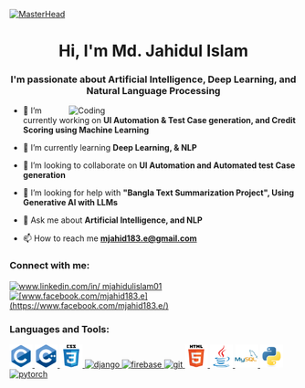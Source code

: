 [![MasterHead](https://i.pinimg.com/originals/16/03/fb/1603fb7077abb9093f4af305b4e5ce79.gif)](https://mjahid183e.io)
<h1 align="center">Hi, I'm Md. Jahidul Islam</h1>
<h3 align="center">I'm passionate about Artificial Intelligence, Deep Learning, and Natural Language Processing</h3>

<img align="right" alt="Coding" width="400" src="https://www.codingdojo.com/blog/wp-content/uploads/coding.gif">

- 🔭 I’m currently working on **UI Automation & Test Case generation, and Credit Scoring using Machine Learning**

- 🌱 I’m currently learning **Deep Learning, & NLP**

- 👯 I’m looking to collaborate on **UI Automation and Automated test Case generation**

- 🤝 I’m looking for help with **"Bangla Text Summarization Project", Using Generative AI with LLMs**

- 💬 Ask me about **Artificial Intelligence, and NLP**

- 📫 How to reach me **mjahid183.e@gmail.com**

<h3 align="left">Connect with me:</h3>
<p align="left">
<a href="https://linkedin.com/in/www.linkedin.com/in/ mjahidulislam01" target="blank"><img align="center" src="https://raw.githubusercontent.com/rahuldkjain/github-profile-readme-generator/master/src/images/icons/Social/linked-in-alt.svg" alt="www.linkedin.com/in/ mjahidulislam01" height="30" width="40" /></a>
<a href="https://fb.com/www.facebook.com/mjahid183.e" target="blank"><img align="center" src="https://raw.githubusercontent.com/rahuldkjain/github-profile-readme-generator/master/src/images/icons/Social/facebook.svg" alt="[www.facebook.com/mjahid183.e](https://www.facebook.com/mjahid183.e/)" height="30" width="40" /></a>
</p>

<h3 align="left">Languages and Tools:</h3>
<p align="left">
<a href="https://www.cprogramming.com/" target="_blank" rel="noreferrer">
<img src="https://raw.githubusercontent.com/devicons/devicon/master/icons/c/c-original.svg" alt="c" width="40" height="40"/>
</a>
  
<a href="https://www.w3schools.com/cpp/" target="_blank" rel="noreferrer">
<img src="https://raw.githubusercontent.com/devicons/devicon/master/icons/cplusplus/cplusplus-original.svg" alt="cplusplus" width="40" height="40"/>
</a>

<a href="https://www.w3schools.com/css/" target="_blank" rel="noreferrer">
<img src="https://raw.githubusercontent.com/devicons/devicon/master/icons/css3/css3-original-wordmark.svg" alt="css3" width="40" height="40"/>
</a>
<a href="https://www.djangoproject.com/" target="_blank" rel="noreferrer">
<img src="https://cdn.worldvectorlogo.com/logos/django.svg" alt="django" width="40" height="40"/>
</a>
  
<a href="https://firebase.google.com/" target="_blank" rel="noreferrer">
<img src="https://www.vectorlogo.zone/logos/firebase/firebase-icon.svg" alt="firebase" width="40" height="40"/>
</a>
<a href="https://git-scm.com/" target="_blank" rel="noreferrer">
<img src="https://www.vectorlogo.zone/logos/git-scm/git-scm-icon.svg" alt="git" width="40" height="40"/>
</a>

<a href="https://www.w3.org/html/" target="_blank" rel="noreferrer">
<img src="https://raw.githubusercontent.com/devicons/devicon/master/icons/html5/html5-original-wordmark.svg" alt="html5" width="40" height="40"/>
</a> 
<a href="https://www.java.com" target="_blank" rel="noreferrer">
<img src="https://raw.githubusercontent.com/devicons/devicon/master/icons/java/java-original.svg" alt="java" width="40" height="40"/>
</a>

<a href="https://www.mysql.com/" target="_blank" rel="noreferrer">
<img src="https://raw.githubusercontent.com/devicons/devicon/master/icons/mysql/mysql-original-wordmark.svg" alt="mysql" width="40" height="40"/>
</a>
<a href="https://www.python.org" target="_blank" rel="noreferrer">
<img src="https://raw.githubusercontent.com/devicons/devicon/master/icons/python/python-original.svg" alt="python" width="40" height="40"/>
</a>

<a href="https://pytorch.org/" target="_blank" rel="noreferrer">
<img src="https://www.vectorlogo.zone/logos/pytorch/pytorch-icon.svg" alt="pytorch" width="40" height="40"/>
</a>
</p>
